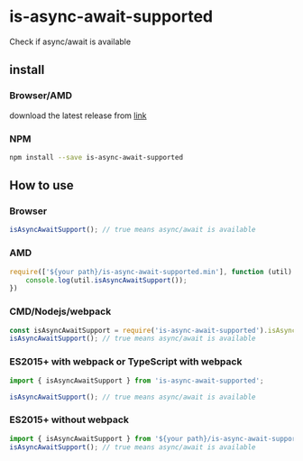 # is-async-await-supported
Check if async/await is available

## install

### Browser/AMD

download the latest release from [link](https://github.com/RIO-LI/is-async-await-supported/releases/latest)

### NPM
```bash
npm install --save is-async-await-supported
```

## How to use

### Browser

```javascript
isAsyncAwaitSupport(); // true means async/await is available
```

### AMD
```javascript
require(['${your path}/is-async-await-supported.min'], function (util) {
    console.log(util.isAsyncAwaitSupport());
})
```

### CMD/Nodejs/webpack
```javascript
const isAsyncAwaitSupport = require('is-async-await-supported').isAsyncAwaitSupport;
isAsyncAwaitSupport(); // true means async/await is available
```

### ES2015+  with webpack or TypeScript with webpack
```javascript
import { isAsyncAwaitSupport } from 'is-async-await-supported';

isAsyncAwaitSupport(); // true means async/await is available
```

### ES2015+ without webpack
```javascript
import { isAsyncAwaitSupport } from '${your path}/is-async-await-supported.esm.js';
isAsyncAwaitSupport(); // true means async/await is available
```